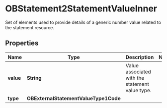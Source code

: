 

# OBStatement2StatementValueInner

Set of elements used to provide details of a generic number value related to the statement resource.

## Properties

| Name | Type | Description | Notes |
|------------ | ------------- | ------------- | -------------|
|**value** | **String** | Value associated with the statement value type. |  |
|**type** | **OBExternalStatementValueType1Code** |  |  |



